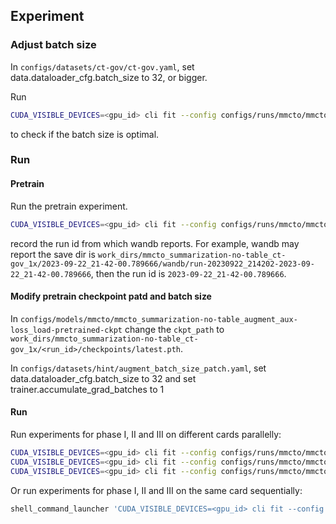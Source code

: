 ## Experiment

### Adjust batch size

In `configs/datasets/ct-gov/ct-gov.yaml`, set data.dataloader_cfg.batch_size to 32, or bigger.

Run

```bash
CUDA_VISIBLE_DEVICES=<gpu_id> cli fit --config configs/runs/mmcto/mmcto_summarization-no-table_ct-gov_1x.yaml
```

to check if the batch size is optimal.

### Run

#### Pretrain

Run the pretrain experiment.

```bash
CUDA_VISIBLE_DEVICES=<gpu_id> cli fit --config configs/runs/mmcto/mmcto_summarization-no-table_ct-gov_1x.yaml
```

record the run id from which wandb reports. For example, wandb may report the save dir is `work_dirs/mmcto_summarization-no-table_ct-gov_1x/2023-09-22_21-42-00.789666/wandb/run-20230922_214202-2023-09-22_21-42-00.789666`, then the run id is `2023-09-22_21-42-00.789666`.

#### Modify pretrain checkpoint patd and batch size

In `configs/models/mmcto/mmcto_summarization-no-table_augment_aux-loss_load-pretrained-ckpt` change the `ckpt_path` to `work_dirs/mmcto_summarization-no-table_ct-gov_1x/<run_id>/checkpoints/latest.pth`.

In `configs/datasets/hint/augment_batch_size_patch.yaml`, set data.dataloader_cfg.batch_size to 32 and set trainer.accumulate_grad_batches to 1

#### Run

Run experiments for phase I, II and III on different cards parallelly:

```bash
CUDA_VISIBLE_DEVICES=<gpu_id> cli fit --config configs/runs/mmcto/mmcto_hint_phase_I_summarization-no-table_augment_aux-loss_load-pretrained-ckpt_5e.yaml
CUDA_VISIBLE_DEVICES=<gpu_id> cli fit --config configs/runs/mmcto/mmcto_hint_phase_II_summarization-no-table_augment_aux-loss_load-pretrained-ckpt_5e.yaml
CUDA_VISIBLE_DEVICES=<gpu_id> cli fit --config configs/runs/mmcto/mmcto_hint_phase_III_summarization-no-table_augment_aux-loss_load-pretrained-ckpt_5e.yaml
```

Or run experiments for phase I, II and III on the same card sequentially:

```bash
shell_command_launcher 'CUDA_VISIBLE_DEVICES=<gpu_id> cli fit --config configs/runs/mmcto/mmcto_hint_phase_${phase}_summarization-no-table_augment_aux-loss_load-pretrained-ckpt_5e.yaml' --arg_dict.phase 'I,II,III'
```
